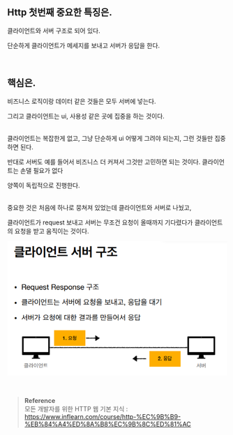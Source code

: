 ## Http  첫번째 중요한 특징은.

클라이언트와 서버 구조로 되어 있다.

단순하게 클라이언트가 메세지를 보내고 서버가 응답을 한다.

<br/>

## 핵심은.

비즈니스 로직이랑 데이터 같은 것들은 모두 서버에 넣는다.

그리고 클라이언트는 ui, 사용성 같은  곳에 집중을 하는 것이다.

<br/>클라이언트는 복잡한게 없고, 그냥 단순하게 ui 어떻게 그려야 되는지, 그런 것들만 집중하면 된다.

반대로 서버도 예를 들어서 비즈니스 더 커져서 그것만 고민하면 되는 것이다. 클라이언트는 손댈 필요가 없다

양쪽이 독립적으로 진행한다.

<br/>중요한 것은 처음에 하나로 뭉쳐져 있었는데 클라이언트와 서버로 나눴고, 

클라이언트가 request 보내고 서버는 무조건 요청이 올때까지 기다렸다가 클라이언트의 요청을 받고 움직이는 것이다.

![이미지](/programming/img/HTTP22.PNG)


<br/>


>**Reference** <br/>모든 개발자를 위한 HTTP 웹 기본 지식 : https://www.inflearn.com/course/http-%EC%9B%B9-%EB%84%A4%ED%8A%B8%EC%9B%8C%ED%81%AC
